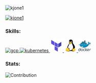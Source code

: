 <p align="left"> <img src="https://komarev.com/ghpvc/?username=kjone1&label=Visitors&color=000000&style=for-the-badge" alt="kjone1" /> </p>  
  
<p align="left"> <a href="https://github.com/ryo-ma/github-profile-trophy"><img src="https://github-profile-trophy.vercel.app/?username=kjone1&theme=monokai&no-frame=true&no-bg=true&rank=SSS,SS,S,AAA,AA,A,B,C" alt="kjone1" /></a> </p>

<h3 align="left">Skills:</h3>  
<p align="left"> <a href="https://cloud.google.com" target="_blank" rel="noreferrer"> <img src="https://www.vectorlogo.zone/logos/google_cloud/google_cloud-icon.svg" alt="gcp" width="40" height="40"/> </a> <a href="https://kubernetes.io" target="_blank" rel="noreferrer"> <img src="https://www.vectorlogo.zone/logos/kubernetes/kubernetes-icon.svg" alt="kubernetes" width="40" height="40"/> </a> <a href="https://www.terraform.io/" target="_blank" rel="noreferrer"> <img src="https://raw.githubusercontent.com/devicons/devicon/1119b9f84c0290e0f0b38982099a2bd027a48bf1/icons/terraform/terraform-original.svg" alt="Terraform" width="40" height="40"/> </a> <a href="https://www.linux.org/" target="_blank" rel="noreferrer"> <img src="https://raw.githubusercontent.com/devicons/devicon/master/icons/linux/linux-original.svg" alt="linux" width="40" height="40"/> <a href="https://www.docker.com/" target="_blank" rel="noreferrer"> <img src="https://raw.githubusercontent.com/devicons/devicon/master/icons/docker/docker-original-wordmark.svg" alt="docker" width="40" height="40"/> </a> </p>   

<h3 align="left">Stats:</h3>

![Contribution](https://activity-graph.herokuapp.com/graph?username=KJone1&theme=monokai&hide_border=true&area=true)


